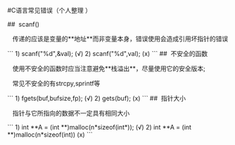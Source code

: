 #C语言常见错误（个人整理 ）
  
##&nbsp;&nbsp;scanf()
<p>&nbsp;&nbsp;&nbsp;传递的应该是变量的**地址**而非变量本身，错误使用会造成引用坏指针的错误</p>
```
    1) scanf("%d",&val); (√)
    2) scanf("%d",val);  (x)
```
##&nbsp;&nbsp;不安全的函数
<p>&nbsp;&nbsp;&nbsp;使用不安全的函数时应当注意避免**栈溢出**，尽量使用它的安全版本;</p>
<p>&nbsp;&nbsp;&nbsp;常见不安全的有strcpy,sprintf等</p>
```
    1) fgets(buf,bufsize,fp); (√)
    2) gets(buf);  (x)
```
##&nbsp;&nbsp;指针大小
<p>&nbsp;&nbsp;&nbsp;指针与它所指向的数据不一定具有相同大小</p>
```
    1) int **A = (int **)malloc(n*sizeof(int*)); (√)
    2) int **A = (int **)malloc(n*sizeof(int))  (x)
```
